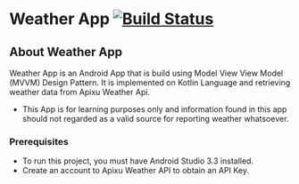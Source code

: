 # Weather App [![Build Status](https://travis-ci.org/YesayaSoftware/weather.svg?branch=master)](https://travis-ci.org/YesayaSoftware/weather)

## About Weather App

Weather App is an Android App that is build using Model View View Model (MVVM) Design Pattern. It is implemented on Kotlin Language and retrieving weather data from Apixu Weather Api. 

* This App is for learning purposes only and information found in this app should not regarded as a valid source for reporting weather whatsoever.

### Prerequisites
 
 * To run this project, you must have Android Studio 3.3 installed.
 * Create an account to Apixu Weather API to obtain an API Key. 